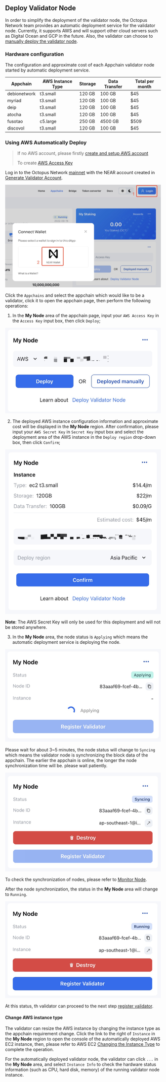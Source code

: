 ## Deploy Validator Node

In order to simplify the deployment of the validator node, the Octopus Network team provides an automatic deployment service for the validator node. Currently, it supports AWS and will support other cloud servers such as Digital Ocean and GCP in the future. Also, the validator can choose to [manually deploy the validator node](./validator-deploy-manually.md).

### Hardware configuration

The configuration and approximate cost of each Appchain validator node started by automatic deployment service.

| Appchain | AWS Instance Type  | Storage | Data Transfer | Total per month |
|------|------|------|------|------|
| debionetwork | t3.small  | 120 GB | 100 GB | $45 |
| myriad | t3.small  | 120 GB | 100 GB | $45 |
| deip | t3.small  | 120 GB | 100 GB | $45 |
| atocha | t3.small  | 120 GB | 100 GB | $45 |
| fusotao | c5.large  | 250 GB | 4500 GB | $509 |
| discovol | t3.small  | 120 GB | 100 GB | $45 |

### Using AWS Automatically Deploy

> If no AWS account, please firstly [create and setup AWS account](https://aws.amazon.com/getting-started/guides/setup-environment/?nc1=h_ls)
>
> To create [AWS Access Key](https://docs.aws.amazon.com/IAM/latest/UserGuide/id_credentials_access-keys.html)

Log in to the Octopus Network [mainnet](https://mainnet.oct.network) with the NEAR account created in [Generate Validator Account](./validator-generate-keys.md).

![validator login](../images/maintain/validator_login.jpg)

Click the `Appchains` and select the appchain which would like to be a validator, click it to open the appchain page, then perform the following operations:

1. In the **My Node** area of ​​the appchain page, input your `AWS Access Key` in the `Access Key` input box, then click `Deploy`;

![aws access key](../images/maintain/validator_aws_accesskey.jpg)

2. The deployed AWS instance configuration information and approximate cost will be displayed in the **My Node** region. After confirmation, please input your `AWS Secret Key` in `Secret Key` input box and select the deployment area of the AWS instance in the `Deploy region` drop-down box, then click `Confirm`;

![aws secret key](../images/maintain/validator_aws_secretkey.jpg)

**Note**: The AWS Secret Key will only be used for this deployment and will not be stored anywhere.

3. In the **My Node** area, the node status is `Applying` which means the automatic deployment service is deploying the node.

![validator applying](../images/maintain/validator_aws_applying.jpg)

Please wait for about 3~5 minutes, the node status will change to `Syncing` which means the validator node is synchronizing the block data of the appchain. The earlier the appchain is online, the longer the node synchronization time will be. please wait patiently.

![validator syncing](../images/maintain/validator_aws_syncing.jpg)

To check the synchronization of nodes, please refer to [Monitor Node](./monitor-node.md).

After the node synchronization, the status in the **My Node** area will change to `Running`.

![validator running](../images/maintain/validator_aws_running.jpg)

At this status, th validator can proceed to the next step [register validator](./validator-register.md).

#### Change AWS instance type

The validator can resize the AWS instance by changing the instance type as the appchain requirement change. Click the link to the right of `Instance` in the **My Node** region to open the console of the automatically deployed AWS EC2 instance, then, please refer to AWS EC2 [Changing the Instance Type](https://docs.aws.amazon.com/en_us/AWSEC2/latest/UserGuide/ec2-instance-resize.html) to complete the operation.

For the automatically deployed validator node, the validator can click `...` in the **My Node** area, and select `Instance Info` to check the hardware status information (such as CPU, hard disk, memory) of the running validator node instance.